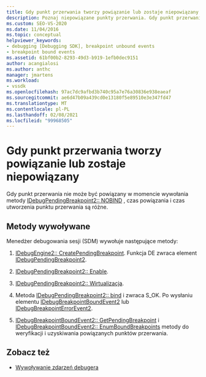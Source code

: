 ```yaml
---
title: Gdy punkt przerwania tworzy powiązanie lub zostaje niepowiązany | Microsoft Docs
description: Poznaj niepowiązane punkty przerwania. Gdy punkt przerwania nie może być powiązany w czasie wywołania, czas powiązania i czas utworzenia punktu przerwania są różne.
ms.custom: SEO-VS-2020
ms.date: 11/04/2016
ms.topic: conceptual
helpviewer_keywords:
- debugging [Debugging SDK], breakpoint unbound events
- breakpoint bound events
ms.assetid: 61bf00b2-8293-49d3-b919-1efb0dec9151
author: acangialosi
ms.author: anthc
manager: jmartens
ms.workload:
- vssdk
ms.openlocfilehash: 97ac7dc9afbd3b740c95a7e76a30836e938eaeaf
ms.sourcegitcommit: ae6d47b09a439cd0e13180f5e89510e3e347fd47
ms.translationtype: MT
ms.contentlocale: pl-PL
ms.lasthandoff: 02/08/2021
ms.locfileid: "99968505"
---
```

# <a name="when-a-breakpoint-binds-or-becomes-unbound"></a>Gdy punkt przerwania tworzy powiązanie lub zostaje niepowiązany
Gdy punkt przerwania nie może być powiązany w momencie wywołania metody [IDebugPendingBreakpoint2:: NOBIND](../../extensibility/debugger/reference/idebugpendingbreakpoint2-canbind.md) , czas powiązania i czas utworzenia punktu przerwania są różne.

## <a name="methods-called"></a>Metody wywoływane
 Menedżer debugowania sesji (SDM) wywołuje następujące metody:

1. [IDebugEngine2:: CreatePendingBreakpoint](../../extensibility/debugger/reference/idebugengine2-creatependingbreakpoint.md). Funkcja DE zwraca element [IDebugPendingBreakpoint2](../../extensibility/debugger/reference/idebugpendingbreakpoint2.md).

2. [IDebugPendingBreakpoint2:: Enable](../../extensibility/debugger/reference/idebugpendingbreakpoint2-enable.md).

3. [IDebugPendingBreakpoint2:: Wirtualizacja](../../extensibility/debugger/reference/idebugpendingbreakpoint2-virtualize.md).

4. Metoda [IDebugPendingBreakpoint2:: bind](../../extensibility/debugger/reference/idebugpendingbreakpoint2-bind.md) i zwraca S_OK. Po wysłaniu elementu [IDebugBreakpointBoundEvent2](../../extensibility/debugger/reference/idebugbreakpointboundevent2.md) lub [IDebugBreakpointErrorEvent2](../../extensibility/debugger/reference/idebugbreakpointerrorevent2.md).

5. [IDebugBreakpointBoundEvent2:: GetPendingBreakpoint](../../extensibility/debugger/reference/idebugbreakpointboundevent2-getpendingbreakpoint.md) i [IDebugBreakpointBoundEvent2:: EnumBoundBreakpoints](../../extensibility/debugger/reference/idebugbreakpointboundevent2-enumboundbreakpoints.md) metody do weryfikacji i uzyskiwania powiązanych punktów przerwania.

## <a name="see-also"></a>Zobacz też
- [Wywoływanie zdarzeń debugera](../../extensibility/debugger/calling-debugger-events.md)

